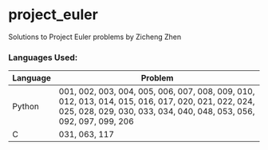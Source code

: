 # project_euler
Solutions to Project Euler problems by Zicheng Zhen

### Languages Used:
| Language | Problem |
| ---      | ---     |
| Python   | 001, 002, 003, 004, 005, 006, 007, 008, 009, 010, 012, 013, 014, 015, 016, 017, 020, 021, 022, 024, 025, 028, 029, 030, 033, 034, 040, 048, 053, 056, 092, 097, 099, 206 |
| C        | 031, 063, 117 |
